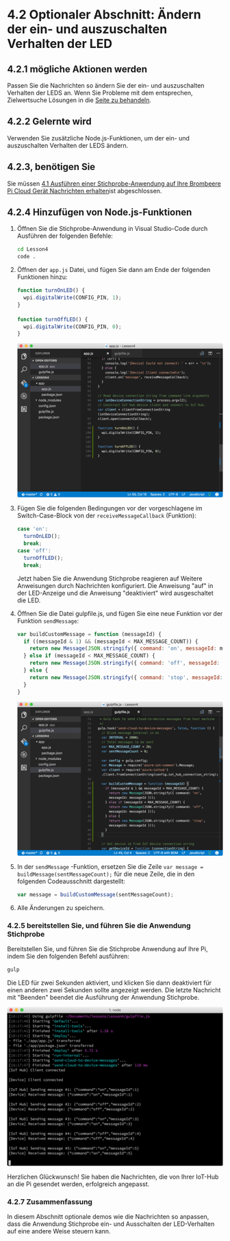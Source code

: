 <properties
 pageTitle="Optionaler Abschnitt – Ändern der ein- und auszuschalten Verhalten der LED | Microsoft Azure"
 description="Anpassen der Nachrichten so ändern Sie der ein- und auszuschalten Verhalten der LEDS an."
 services="iot-hub"
 documentationCenter=""
 authors="shizn"
 manager="timlt"
 tags=""
 keywords=""/>

<tags
 ms.service="iot-hub"
 ms.devlang="multiple"
 ms.topic="article"
 ms.tgt_pltfrm="na"
 ms.workload="na"
 ms.date="10/21/2016"
 ms.author="xshi"/>

# <a name="42-optional-section-change-the-on-and-off-behavior-of-the-led"></a>4.2 Optionaler Abschnitt: Ändern der ein- und auszuschalten Verhalten der LED

## <a name="421-what-you-will-do"></a>4.2.1 mögliche Aktionen werden

Passen Sie die Nachrichten so ändern Sie der ein- und auszuschalten Verhalten der LEDS an. Wenn Sie Probleme mit dem entsprechen, Zielwertsuche Lösungen in die [Seite zu behandeln](iot-hub-raspberry-pi-kit-node-troubleshooting.md).

## <a name="422-what-you-will-learn"></a>4.2.2 Gelernte wird

Verwenden Sie zusätzliche Node.js-Funktionen, um der ein- und auszuschalten Verhalten der LEDS ändern.

## <a name="423-what-you-need"></a>4.2.3, benötigen Sie

Sie müssen [4.1 Ausführen einer Stichprobe-Anwendung auf Ihre Brombeere Pi Cloud Gerät Nachrichten erhalten](iot-hub-raspberry-pi-kit-node-lesson4-send-cloud-to-device-messages.md)ist abgeschlossen.

## <a name="424-add-nodejs-functions"></a>4.2.4 Hinzufügen von Node.js-Funktionen

1. Öffnen Sie die Stichprobe-Anwendung in Visual Studio-Code durch Ausführen der folgenden Befehle:

    ```bash
    cd Lesson4
    code .
    ```

2. Öffnen der `app.js` Datei, und fügen Sie dann am Ende der folgenden Funktionen hinzu:

    ```javascript
    function turnOnLED() {
      wpi.digitalWrite(CONFIG_PIN, 1);
    }

    function turnOffLED() {
      wpi.digitalWrite(CONFIG_PIN, 0);
    }
    ```

    ![Aktualisieren von app.js](media/iot-hub-raspberry-pi-lessons/lesson4/updated_app_js.png)

3. Fügen Sie die folgenden Bedingungen vor der vorgeschlagene im Switch-Case-Block von der `receiveMessageCallback` (Funktion):

    ```javascript
    case 'on':
      turnOnLED();
      break;
    case 'off':
      turnOffLED();
      break;
    ```

    Jetzt haben Sie die Anwendung Stichprobe reagieren auf Weitere Anweisungen durch Nachrichten konfiguriert. Die Anweisung "auf" in der LED-Anzeige und die Anweisung "deaktiviert" wird ausgeschaltet die LED.

4. Öffnen Sie die Datei gulpfile.js, und fügen Sie eine neue Funktion vor der Funktion `sendMessage`:

    ```javascript
    var buildCustomMessage = function (messageId) {
      if ((messageId & 1) && (messageId < MAX_MESSAGE_COUNT)) {
        return new Message(JSON.stringify({ command: 'on', messageId: messageId }));
      } else if (messageId < MAX_MESSAGE_COUNT) {
        return new Message(JSON.stringify({ command: 'off', messageId: messageId }));
      } else {
        return new Message(JSON.stringify({ command: 'stop', messageId: messageId }));
      }
    }
    ```

    ![Aktualisieren von gulpfile](media/iot-hub-raspberry-pi-lessons/lesson4/updated_gulpfile.png)

5. In der `sendMessage` -Funktion, ersetzen Sie die Zeile `var message = buildMessage(sentMessageCount);` für die neue Zeile, die in den folgenden Codeausschnitt dargestellt:

    ```javascript
    var message = buildCustomMessage(sentMessageCount);
    ```

6. Alle Änderungen zu speichern.

### <a name="425-deploy-and-run-the-sample-application"></a>4.2.5 bereitstellen Sie, und führen Sie die Anwendung Stichprobe

Bereitstellen Sie, und führen Sie die Stichprobe Anwendung auf Ihre Pi, indem Sie den folgenden Befehl ausführen:

```bash
gulp
```

Die LED für zwei Sekunden aktiviert, und klicken Sie dann deaktiviert für einen anderen zwei Sekunden sollte angezeigt werden. Die letzte Nachricht mit "Beenden" beendet die Ausführung der Anwendung Stichprobe.

![Aktivieren und deaktivieren](media/iot-hub-raspberry-pi-lessons/lesson4/gulp_on_and_off.png)

Herzlichen Glückwunsch! Sie haben die Nachrichten, die von Ihrer IoT-Hub an die Pi gesendet werden, erfolgreich angepasst.

### <a name="427-summary"></a>4.2.7 Zusammenfassung

In diesem Abschnitt optionale demos wie die Nachrichten so anpassen, dass die Anwendung Stichprobe ein- und Ausschalten der LED-Verhalten auf eine andere Weise steuern kann.

